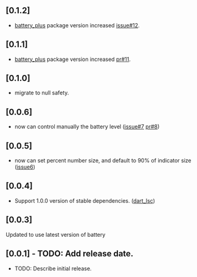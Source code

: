 ## [0.1.2]
* [battery_plus](https://pub.dev/packages/battery_plus) package version increased [issue#12](https://github.com/debuggerx01/battery_indicator/issues/12).

## [0.1.1]
* [battery_plus](https://pub.dev/packages/battery_plus) package version increased [pr#11](https://github.com/debuggerx01/battery_indicator/pull/11).

## [0.1.0]
* migrate to null safety.

## [0.0.6]
* now can control manually the battery level ([issue#7](https://github.com/debuggerx01/battery_indicator/issues/7) [pr#8](https://github.com/debuggerx01/battery_indicator/pull/8))

## [0.0.5]

* now can set percent number size, and default to 90% of indicator size ([issue6](https://github.com/debuggerx01/battery_indicator/issues/6))

## [0.0.4]

* Support 1.0.0 version of stable dependencies. ([dart_lsc](http://github.com/amirh/dart_lsc))

## [0.0.3] 
Updated to use latest version of battery

## [0.0.1] - TODO: Add release date.

* TODO: Describe initial release.
